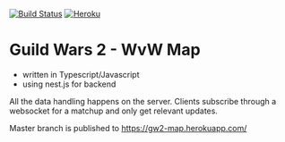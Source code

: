 [![Build Status](https://travis-ci.org/FrecksterGIT/gw2-wvw-map-nest-ts.svg?branch=develop)](https://travis-ci.org/FrecksterGIT/gw2-wvw-map-nest-ts) [![Heroku](https://heroku-badge.herokuapp.com/?app=gw2-map&style=flat)](https://gw2-map.herokuapp.com/)

# Guild Wars 2 - WvW Map

- written in Typescript/Javascript
- using nest.js for backend

All the data handling happens on the server. Clients subscribe through a websocket for a matchup and only get relevant updates.

Master branch is published to https://gw2-map.herokuapp.com/
